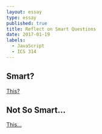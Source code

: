 ```yaml
---
layout: essay
type: essay
published: true
title: Reflect on Smart Questions
date: 2017-01-19
labels:
  - JavaScript
  - ICS 314
---
```


## Smart?
[This?](http://stackoverflow.com/questions/41727415/valid-but-worthless-syntax-in-switch-case)


## Not So Smart...
[This...](http://stackoverflow.com/questions/41719269/do-include-and-require-behave-in-same-way-in-case-the-file-specified-with-th)
